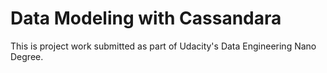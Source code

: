 # Data Modeling with Cassandara

This is project work submitted as part of Udacity's Data Engineering Nano Degree. 
